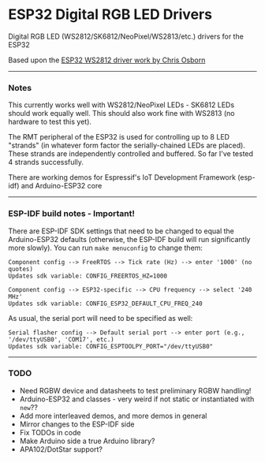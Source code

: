 # ESP32 Digital RGB LED Drivers

Digital RGB LED (WS2812/SK6812/NeoPixel/WS2813/etc.) drivers for the ESP32

Based upon the [ESP32 WS2812 driver work by Chris Osborn](https://github.com/FozzTexx/ws2812-demo)

<hr>

### Notes

This currently works well with WS2812/NeoPixel LEDs - SK6812 LEDs should work equally well. This should also work fine with WS2813 (no hardware to test this yet).

The RMT peripheral of the ESP32 is used for controlling up to 8 LED "strands" (in whatever form factor the serially-chained LEDs are placed). These strands are independently controlled and buffered. So far I've tested 4 strands successfully.

There are working demos for Espressif's IoT Development Framework (esp-idf) and Arduino-ESP32 core

<hr>

### ESP-IDF build notes - Important!

There are ESP-IDF SDK settings that need to be changed to equal the Arduino-ESP32 defaults (otherwise, the ESP-IDF build will run significantly more slowly). You can run `make menuconfig` to change them:

    Component config --> FreeRTOS --> Tick rate (Hz) --> enter '1000' (no quotes)
    Updates sdk variable: CONFIG_FREERTOS_HZ=1000

    Component config --> ESP32-specific --> CPU frequency --> select '240 MHz'
    Updates sdk variable: CONFIG_ESP32_DEFAULT_CPU_FREQ_240

As usual, the serial port will need to be specified as well:

    Serial flasher config --> Default serial port --> enter port (e.g., '/dev/ttyUSB0', 'COM17', etc.)
    Updates sdk variable: CONFIG_ESPTOOLPY_PORT="/dev/ttyUSB0"

<hr>

### TODO

  - Need RGBW device and datasheets to test preliminary RGBW handling!
  - Arduino-ESP32 and classes - very weird if not static or instantiated with `new`??
  - Add more interleaved demos, and more demos in general
  - Mirror changes to the ESP-IDF side
  - Fix TODOs in code
  - Make Arduino side a true Arduino library?
  - APA102/DotStar support?
